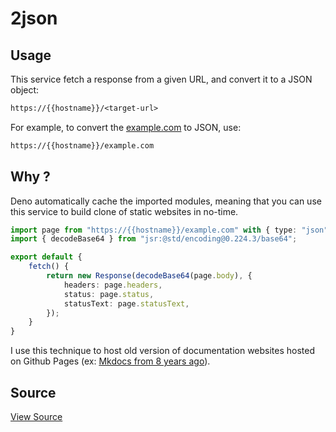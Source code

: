 # 2json

## Usage

This service fetch a response from a given URL, and convert it to a JSON object:

```txt
https://{{hostname}}/<target-url>
```

For example, to convert the [example.com](https://example.com) to JSON, use:

```txt
https://{{hostname}}/example.com
```

## Why ?

Deno automatically cache the imported modules, meaning that you can use this service to build clone of static websites in no-time.

```ts
import page from "https://{{hostname}}/example.com" with { type: "json" };
import { decodeBase64 } from "jsr:@std/encoding@0.224.3/base64";

export default {
    fetch() {
        return new Response(decodeBase64(page.body), {
            headers: page.headers,
            status: page.status,
            statusText: page.statusText,
        });
    }
}
```

I use this technique to host old version of documentation websites hosted on Github Pages (ex: [Mkdocs from 8 years ago](https://www.val.town/v/pomdtr/old_mkdocs)).

## Source

[View Source](https://{{hostname}}/src/main.ts)
